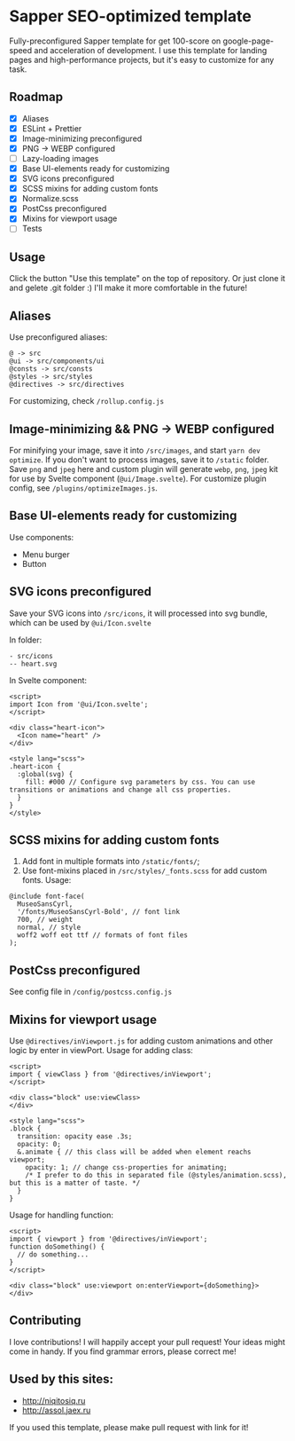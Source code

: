 # Sapper SEO-optimized template

Fully-preconfigured Sapper template for get 100-score on google-page-speed and acceleration of development.
I use this template for landing pages and high-performance projects, but it's easy to customize for any task.

## Roadmap

- [x] Aliases
- [x] ESLint + Prettier
- [x] Image-minimizing preconfigured
- [x] PNG -> WEBP configured
- [ ] Lazy-loading images
- [x] Base UI-elements ready for customizing
- [x] SVG icons preconfigured
- [x] SCSS mixins for adding custom fonts
- [x] Normalize.scss
- [x] PostCss preconfigured
- [x] Mixins for viewport usage
- [ ] Tests

## Usage

Click the button "Use this template" on the top of repository. Or just clone it and gelete .git folder :)
I'll make it more comfortable in the future!

## Aliases

Use preconfigured aliases:

```
@ -> src
@ui -> src/components/ui
@consts -> src/consts
@styles -> src/styles
@directives -> src/directives
```

For customizing, check `/rollup.config.js`

## Image-minimizing && PNG -> WEBP configured

For minifying your image, save it into `/src/images`, and start `yarn dev optimize`.
If you don't want to process images, save it to `/static` folder.
Save `png` and `jpeg` here and custom plugin will generate `webp`, `png`, `jpeg` kit for use by Svelte component (`@ui/Image.svelte`).
For customize plugin config, see `/plugins/optimizeImages.js`.

## Base UI-elements ready for customizing

Use components:

- Menu burger
- Button

## SVG icons preconfigured

Save your SVG icons into `/src/icons`, it will processed into svg bundle, which can be used by `@ui/Icon.svelte`

In folder:

```
- src/icons
-- heart.svg
```

In Svelte component:

```
<script>
import Icon from '@ui/Icon.svelte';
</script>

<div class="heart-icon">
  <Icon name="heart" />
</div>

<style lang="scss">
.heart-icon {
  :global(svg) {
    fill: #000 // Configure svg parameters by css. You can use transitions or animations and change all css properties.
  }
}
</style>
```

## SCSS mixins for adding custom fonts

1. Add font in multiple formats into `/static/fonts/`;
2. Use font-mixins placed in `/src/styles/_fonts.scss` for add custom fonts.
   Usage:

```
@include font-face(
  MuseoSansCyrl,
  '/fonts/MuseoSansCyrl-Bold', // font link
  700, // weight
  normal, // style
  woff2 woff eot ttf // formats of font files
);
```

## PostCss preconfigured

See config file in `/config/postcss.config.js`

## Mixins for viewport usage

Use `@directives/inViewport.js` for adding custom animations and other logic by enter in viewPort.
Usage for adding class:

```
<script>
import { viewClass } from '@directives/inViewport';
</script>

<div class="block" use:viewClass>
</div>

<style lang="scss">
.block {
  transition: opacity ease .3s;
  opacity: 0;
  &.animate { // this class will be added when element reachs viewport;
    opacity: 1; // change css-properties for animating;
    /* I prefer to do this in separated file (@styles/animation.scss), but this is a matter of taste. */
  }
}
```

Usage for handling function:

```
<script>
import { viewport } from '@directives/inViewport';
function doSomething() {
  // do something...
}
</script>

<div class="block" use:viewport on:enterViewport={doSomething}>
</div>
```

## Contributing

I love contributions! I will happily accept your pull request! Your ideas might come in handy.
If you find grammar errors, please correct me!

## Used by this sites:

- http://niqitosiq.ru
- http://assol.jaex.ru

If you used this template, please make pull request with link for it!
